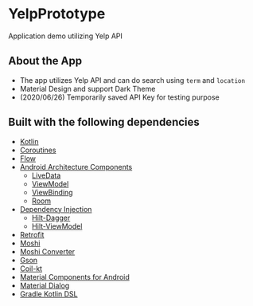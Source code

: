 # YelpPrototype
Application demo utilizing Yelp API

## About the App

- The app utilizes Yelp API and can do search using `term` and `location`
- Material Design and support Dark Theme
- (2020/06/26) Temporarily saved API Key for testing purpose

## Built with the following dependencies
- [Kotlin](https://kotlinlang.org/)
- [Coroutines](https://kotlinlang.org/docs/reference/coroutines-overview.html)
- [Flow](https://kotlin.github.io/kotlinx.coroutines/kotlinx-coroutines-core/kotlinx.coroutines.flow/-flow/)
- [Android Architecture Components](https://developer.android.com/topic/libraries/architecture) 
  - [LiveData](https://developer.android.com/topic/libraries/architecture/livedata) 
  - [ViewModel](https://developer.android.com/topic/libraries/architecture/viewmodel) 
  - [ViewBinding](https://developer.android.com/topic/libraries/view-binding)
  - [Room](https://developer.android.com/topic/libraries/architecture/room)
- [Dependency Injection](https://developer.android.com/training/dependency-injection)
  - [Hilt-Dagger](https://dagger.dev/hilt/)
  - [Hilt-ViewModel](https://developer.android.com/training/dependency-injection/hilt-jetpack)
- [Retrofit](https://square.github.io/retrofit/)
- [Moshi](https://github.com/square/moshi)
- [Moshi Converter](https://github.com/square/retrofit/tree/master/retrofit-converters/moshi)
- [Gson](https://github.com/google/gson)
- [Coil-kt](https://coil-kt.github.io/coil/)
- [Material Components for Android](https://github.com/material-components/material-components-android) 
- [Material Dialog](https://github.com/afollestad/material-dialogs)
- [Gradle Kotlin DSL](https://docs.gradle.org/current/userguide/kotlin_dsl.html)
